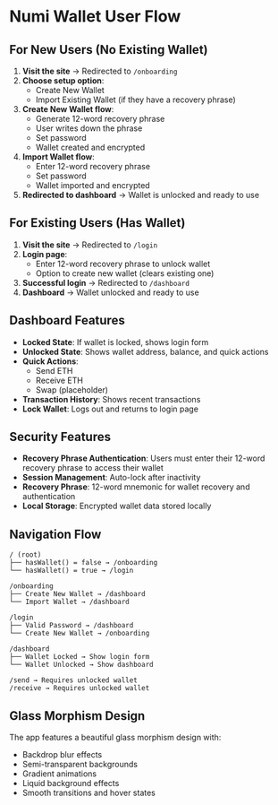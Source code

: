 # Numi Wallet User Flow

## For New Users (No Existing Wallet)

1. **Visit the site** → Redirected to `/onboarding`
2. **Choose setup option**:
   - Create New Wallet
   - Import Existing Wallet (if they have a recovery phrase)
3. **Create New Wallet flow**:
   - Generate 12-word recovery phrase
   - User writes down the phrase
   - Set password
   - Wallet created and encrypted
4. **Import Wallet flow**:
   - Enter 12-word recovery phrase
   - Set password
   - Wallet imported and encrypted
5. **Redirected to dashboard** → Wallet is unlocked and ready to use

## For Existing Users (Has Wallet)

1. **Visit the site** → Redirected to `/login`
2. **Login page**:
   - Enter 12-word recovery phrase to unlock wallet
   - Option to create new wallet (clears existing one)
3. **Successful login** → Redirected to `/dashboard`
4. **Dashboard** → Wallet unlocked and ready to use

## Dashboard Features

- **Locked State**: If wallet is locked, shows login form
- **Unlocked State**: Shows wallet address, balance, and quick actions
- **Quick Actions**:
  - Send ETH
  - Receive ETH
  - Swap (placeholder)
- **Transaction History**: Shows recent transactions
- **Lock Wallet**: Logs out and returns to login page

## Security Features

- **Recovery Phrase Authentication**: Users must enter their 12-word recovery phrase to access their wallet
- **Session Management**: Auto-lock after inactivity
- **Recovery Phrase**: 12-word mnemonic for wallet recovery and authentication
- **Local Storage**: Encrypted wallet data stored locally

## Navigation Flow

```
/ (root)
├── hasWallet() = false → /onboarding
└── hasWallet() = true → /login

/onboarding
├── Create New Wallet → /dashboard
└── Import Wallet → /dashboard

/login
├── Valid Password → /dashboard
└── Create New Wallet → /onboarding

/dashboard
├── Wallet Locked → Show login form
└── Wallet Unlocked → Show dashboard

/send → Requires unlocked wallet
/receive → Requires unlocked wallet
```

## Glass Morphism Design

The app features a beautiful glass morphism design with:
- Backdrop blur effects
- Semi-transparent backgrounds
- Gradient animations
- Liquid background effects
- Smooth transitions and hover states 